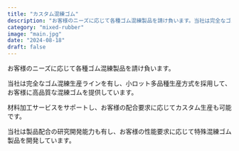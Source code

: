 ```yaml
---
title: "カスタム混練ゴム"
description: "お客様のニーズに応じて各種ゴム混練製品を請け負います。当社は完全なゴム混練生産ラインを有し、小ロット多品種生産方式を採用して、お客様に高品質な混練ゴムを提供しています。"
category: "mixed-rubber"
image: "main.jpg"
date: "2024-08-18"
draft: false
---
```


お客様のニーズに応じて各種ゴム混練製品を請け負います。

当社は完全なゴム混練生産ラインを有し、小ロット多品種生産方式を採用して、お客様に高品質な混練ゴムを提供しています。

材料加工サービスをサポートし、お客様の配合要求に応じてカスタム生産も可能です。

当社は製品配合の研究開発能力も有し、お客様の性能要求に応じて特殊混練ゴム製品を開発しています。